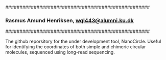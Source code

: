 ###################################################
### Rasmus Amund Henriksen, wql443@alumni.ku.dk ###
###################################################

The github reporsitory for the under development
tool, NanoCircle. Useful for identifying the coordinates
of both simple and chimeric circular molecules, sequenced
using long-read sequencing.
